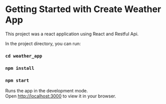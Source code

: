 # Getting Started with Create Weather App

This project was a react application using React and Restful Api. 


In the project directory, you can run:

### `cd weather_app`

### `npm install`

### `npm start`

Runs the app in the development mode.\
Open [http://localhost:3000](http://localhost:3000) to view it in your browser.

